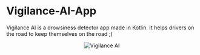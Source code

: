 # Vigilance-AI-App
 Vigilance AI is a drowsiness detector app made in Kotlin. It helps drivers on the road to keep themselves on the road ;)


<div align="center">
<img src="Vigilance_AI_logo" alt="Vigilance AI"/>
</div>